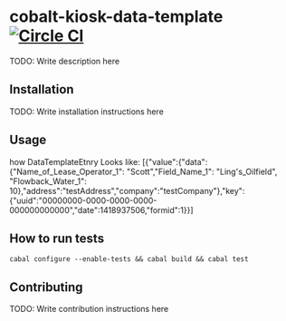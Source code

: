 # cobalt-kiosk-data-template [![Circle CI](https://circleci.com/gh/plow-technologies/cobalt-kiosk-data-template.svg?style=shield)](https://circleci.com/gh/plow-technologies/cobalt-kiosk-data-template)

TODO: Write description here

## Installation

TODO: Write installation instructions here

## Usage

how DataTemplateEtnry Looks like:
[{"value":{"data":{"Name_of_Lease_Operator_1": "Scott","Field_Name_1": "Ling's_Oilfield", "Flowback_Water_1": 10},"address":"testAddress","company":"testCompany"},"key":{"uuid":"00000000-0000-0000-0000-000000000000","date":1418937506,"formid":1}}]

## How to run tests

```
cabal configure --enable-tests && cabal build && cabal test
```

## Contributing

TODO: Write contribution instructions here
